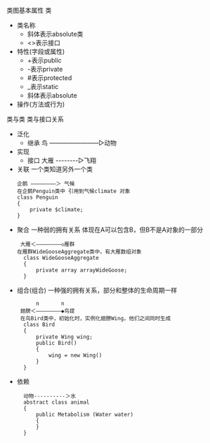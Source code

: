 类图基本属性 
类
+ 类名称
    - 斜体表示absolute类
    - <<interface>>表示接口
+ 特性(字段或属性)
    - +表示public
    - -表示private
    - #表示protected
    - _表示static
    - 斜体表示absolute
+ 操作(方法或行为)


类与类 类与接口关系

+ 泛化
    + 继承 鸟    ————————▷动物
+ 实现
    + 接口 大雁  --------▷飞翔 
+ 关联 一个类知道另外一个类
    ```text
    企鹅 ————————＞ 气候
    在企鹅Penguin类中 引用到气候climate 对象
    class Penguin
    {
        private $climate;
    }
    ```
+ 聚合 一种弱的拥有关系 体现在A可以包含B，但B不是A对象的一部分
    ```text
     大雁＜————————◇雁群
    在雁群WideGooseAggregate类中，有大雁数组对象
      class WideGooseAggregate
      {
          private array arrayWideGoose;
      }
    ```
+ 组合(组合) 一种强的拥有关系，部分和整体的生命周期一样
    ```text
          n       n
     翅膀＜————————◆鸟提
     在鸟Bird类中，初始化时，实例化翅膀Wing，他们之间同时生成
      class Bird
      {
          private Wing wing;
          public Bird()
          {
              wing = new Wing()
          }
      }
    ```
+ 依赖
    ```text
      动物----------＞水
      abstract class animal
      {
          public Metabolism (Water water)
          {
          }
      }
    ```